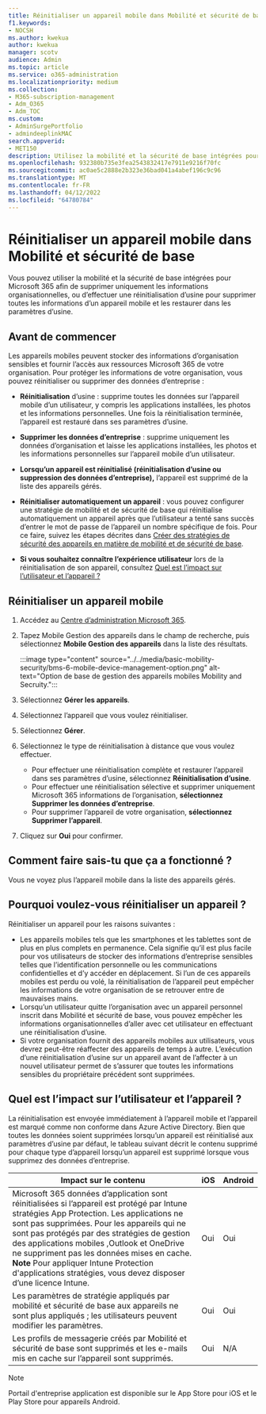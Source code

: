 ```yaml
---
title: Réinitialiser un appareil mobile dans Mobilité et sécurité de base
f1.keywords:
- NOCSH
ms.author: kwekua
author: kwekua
manager: scotv
audience: Admin
ms.topic: article
ms.service: o365-administration
ms.localizationpriority: medium
ms.collection:
- M365-subscription-management
- Adm_O365
- Adm_TOC
ms.custom:
- AdminSurgePortfolio
- admindeeplinkMAC
search.appverid:
- MET150
description: Utilisez la mobilité et la sécurité de base intégrées pour supprimer les informations des appareils inscrits.
ms.openlocfilehash: 932380b735e3fea2543832417e7911e9216f70fc
ms.sourcegitcommit: ac0ae5c2888e2b323e36bad041a4abef196c9c96
ms.translationtype: MT
ms.contentlocale: fr-FR
ms.lasthandoff: 04/12/2022
ms.locfileid: "64780784"
---
```

# <a name="wipe-a-mobile-device-in-basic-mobility-and-security"></a>Réinitialiser un appareil mobile dans Mobilité et sécurité de base

Vous pouvez utiliser la mobilité et la sécurité de base intégrées pour Microsoft 365 afin de supprimer uniquement les informations organisationnelles, ou d’effectuer une réinitialisation d’usine pour supprimer toutes les informations d’un appareil mobile et les restaurer dans les paramètres d’usine.

## <a name="before-you-begin"></a>Avant de commencer

Les appareils mobiles peuvent stocker des informations d’organisation sensibles et fournir l’accès aux ressources Microsoft 365 de votre organisation. Pour protéger les informations de votre organisation, vous pouvez réinitialiser ou supprimer des données d’entreprise :

- **Réinitialisation** d’usine : supprime toutes les données sur l’appareil mobile d’un utilisateur, y compris les applications installées, les photos et les informations personnelles. Une fois la réinitialisation terminée, l’appareil est restauré dans ses paramètres d’usine.

- **Supprimer les données d’entreprise** : supprime uniquement les données d’organisation et laisse les applications installées, les photos et les informations personnelles sur l’appareil mobile d’un utilisateur.

- **Lorsqu’un appareil est réinitialisé (réinitialisation d’usine ou suppression des données d’entreprise),** l’appareil est supprimé de la liste des appareils gérés.

- **Réinitialiser automatiquement un appareil** : vous pouvez configurer une stratégie de mobilité et de sécurité de base qui réinitialise automatiquement un appareil après que l’utilisateur a tenté sans succès d’entrer le mot de passe de l’appareil un nombre spécifique de fois. Pour ce faire, suivez les étapes décrites dans [Créer des stratégies de sécurité des appareils en matière de mobilité et de sécurité de base](create-device-security-policies.md).

- **Si vous souhaitez connaître l’expérience utilisateur** lors de la réinitialisation de son appareil, consultez [Quel est l’impact sur l’utilisateur et l’appareil ?](#whats-the-user-and-device-impact)

## <a name="wipe-a-mobile-device"></a>Réinitialiser un appareil mobile

1. Accédez au [Centre d’administration Microsoft 365](../../admin/admin-overview/about-the-admin-center.md).

2. Tapez Mobile Gestion des appareils dans le champ de recherche, puis sélectionnez **Mobile Gestion des appareils** dans la liste des résultats.

    :::image type="content" source="../../media/basic-mobility-security/bms-6-mobile-device-management-option.png" alt-text="Option de base de gestion des appareils mobiles Mobility and Secruity.":::

3. Sélectionnez **Gérer les appareils**.

4. Sélectionnez l’appareil que vous voulez réinitialiser.

5. Sélectionnez **Gérer**.

6. Sélectionnez le type de réinitialisation à distance que vous voulez effectuer.

    - Pour effectuer une réinitialisation complète et restaurer l’appareil dans ses paramètres d’usine, sélectionnez **Réinitialisation d’usine**.
    - Pour effectuer une réinitialisation sélective et supprimer uniquement Microsoft 365 informations de l’organisation, **sélectionnez Supprimer les données d’entreprise**.
    - Pour supprimer l’appareil de votre organisation, **sélectionnez Supprimer l’appareil**.

7. Cliquez sur **Oui** pour confirmer.

## <a name="how-do-i-know-it-worked"></a>Comment faire sais-tu que ça a fonctionné ?

Vous ne voyez plus l’appareil mobile dans la liste des appareils gérés.

## <a name="why-would-you-want-to-wipe-a-device"></a>Pourquoi voulez-vous réinitialiser un appareil ?

Réinitialiser un appareil pour les raisons suivantes :

- Les appareils mobiles tels que les smartphones et les tablettes sont de plus en plus complets en permanence. Cela signifie qu’il est plus facile pour vos utilisateurs de stocker des informations d’entreprise sensibles telles que l’identification personnelle ou les communications confidentielles et d’y accéder en déplacement. Si l’un de ces appareils mobiles est perdu ou volé, la réinitialisation de l’appareil peut empêcher les informations de votre organisation de se retrouver entre de mauvaises mains.
- Lorsqu’un utilisateur quitte l’organisation avec un appareil personnel inscrit dans Mobilité et sécurité de base, vous pouvez empêcher les informations organisationnelles d’aller avec cet utilisateur en effectuant une réinitialisation d’usine.
- Si votre organisation fournit des appareils mobiles aux utilisateurs, vous devrez peut-être réaffecter des appareils de temps à autre. L’exécution d’une réinitialisation d’usine sur un appareil avant de l’affecter à un nouvel utilisateur permet de s’assurer que toutes les informations sensibles du propriétaire précédent sont supprimées.

## <a name="whats-the-user-and-device-impact"></a>Quel est l’impact sur l’utilisateur et l’appareil ?

La réinitialisation est envoyée immédiatement à l’appareil mobile et l’appareil est marqué comme non conforme dans Azure Active Directory. Bien que toutes les données soient supprimées lorsqu’un appareil est réinitialisé aux paramètres d’usine par défaut, le tableau suivant décrit le contenu supprimé pour chaque type d’appareil lorsqu’un appareil est supprimé lorsque vous supprimez des données d’entreprise.

|Impact sur le contenu|iOS|Android|
|---|---|---|
|Microsoft 365 données d’application sont réinitialisées si l’appareil est protégé par Intune stratégies App Protection. Les applications ne sont pas supprimées. Pour les appareils qui ne sont pas protégés par des stratégies de gestion des applications mobiles ,Outlook et OneDrive ne suppriment pas les données mises en cache.<br/>**Note** Pour appliquer Intune Protection d'applications stratégies, vous devez disposer d’une licence Intune.|Oui|Oui|
|Les paramètres de stratégie appliqués par mobilité et sécurité de base aux appareils ne sont plus appliqués ; les utilisateurs peuvent modifier les paramètres.|Oui|Oui|
|Les profils de messagerie créés par Mobilité et sécurité de base sont supprimés et les e-mails mis en cache sur l’appareil sont supprimés.|Oui|N/A|

> [!NOTE]
> Portail d'entreprise application est disponible sur le App Store pour iOS et le Play Store pour appareils Android.
